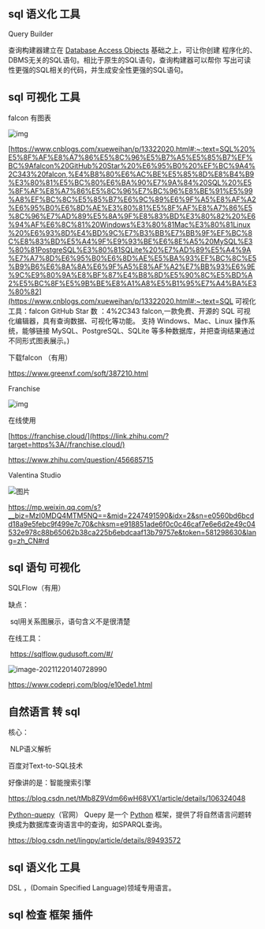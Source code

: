 ## sql 语义化 工具

Query Builder

查询构建器建立在 [Database Access Objects](http://www.yiichina.com/doc/guide/2.0/db-dao) 基础之上，可让你创建 程序化的、DBMS无关的SQL语句。相比于原生的SQL语句，查询构建器可以帮你 写出可读性更强的SQL相关的代码，并生成安全性更强的SQL语句。



## sql 可视化 工具

falcon 有图表

![img](https://img2020.cnblogs.com/blog/759200/202007/759200-20200716122117973-1012767272.gif)

[https://www.cnblogs.com/xueweihan/p/13322020.html#:~:text=SQL%20%E5%8F%AF%E8%A7%86%E5%8C%96%E5%B7%A5%E5%85%B7%EF%BC%9Afalcon%20GitHub%20Star%20%E6%95%B0%20%EF%BC%9A4%2C343%20falcon,%E4%B8%80%E6%AC%BE%E5%85%8D%E8%B4%B9%E3%80%81%E5%BC%80%E6%BA%90%E7%9A%84%20SQL%20%E5%8F%AF%E8%A7%86%E5%8C%96%E7%BC%96%E8%BE%91%E5%99%A8%EF%BC%8C%E5%85%B7%E6%9C%89%E6%9F%A5%E8%AF%A2%E6%95%B0%E6%8D%AE%E3%80%81%E5%8F%AF%E8%A7%86%E5%8C%96%E7%AD%89%E5%8A%9F%E8%83%BD%E3%80%82%20%E6%94%AF%E6%8C%81%20Windows%E3%80%81Mac%E3%80%81Linux%20%E6%93%8D%E4%BD%9C%E7%B3%BB%E7%BB%9F%EF%BC%8C%E8%83%BD%E5%A4%9F%E9%93%BE%E6%8E%A5%20MySQL%E3%80%81PostgreSQL%E3%80%81SQLite%20%E7%AD%89%E5%A4%9A%E7%A7%8D%E6%95%B0%E6%8D%AE%E5%BA%93%EF%BC%8C%E5%B9%B6%E6%8A%8A%E6%9F%A5%E8%AF%A2%E7%BB%93%E6%9E%9C%E9%80%9A%E8%BF%87%E4%B8%8D%E5%90%8C%E5%BD%A2%E5%BC%8F%E5%9B%BE%E8%A1%A8%E5%B1%95%E7%A4%BA%E3%80%82](https://www.cnblogs.com/xueweihan/p/13322020.html#:~:text=SQL 可视化工具：falcon GitHub Star 数 ：4%2C343 falcon,一款免费、开源的 SQL 可视化编辑器，具有查询数据、可视化等功能。 支持 Windows、Mac、Linux 操作系统，能够链接 MySQL、PostgreSQL、SQLite 等多种数据库，并把查询结果通过不同形式图表展示。)



下载falcon （有用）

https://www.greenxf.com/soft/387210.html



Franchise 

![img](https://pic2.zhimg.com/50/v2-7f97a4d23530358f5cd155e02af2109c_720w.webp?source=1940ef5c)

在线使用

[https://franchise.cloud/](https://link.zhihu.com/?target=https%3A//franchise.cloud/)

https://www.zhihu.com/question/456685715



Valentina Studio

![图片](https://mmbiz.qpic.cn/mmbiz_jpg/tuSaKc6SfPq5KFq4Hbv3P7xkMoJTLsTZmsA3NxEOEa7K1nfZGuqr1KVzTPNvWNPDz7krkakBOZpvSQ75I3ZibLA/640?wx_fmt=jpeg&tp=webp&wxfrom=5&wx_lazy=1&wx_co=1)

https://mp.weixin.qq.com/s?__biz=MzI0MDQ4MTM5NQ==&mid=2247491590&idx=2&sn=e0560bd6bcdd18a9e5febc9f499e7c70&chksm=e918851ade6f0c0c46caf7e6e6d2e49c04532e978c88b65062b38ca225b6ebdcaaf13b79757e&token=581298630&lang=zh_CN#rd



## sql 语句 可视化

SQLFlow（有用）

缺点：

​	sql用关系图展示，语句含义不是很清楚

在线工具：

​	https://sqlflow.gudusoft.com/#/

![image-20211220140728990](https://gitee.com/yt46767/doc/raw/master/image-20211220140728990.png)

https://www.codeprj.com/blog/e10ede1.html

## 自然语言 转 sql 

核心：

​	NLP语义解析



百度对Text-to-SQL技术

好像讲的是：智能搜索引擎

https://blog.csdn.net/tMb8Z9Vdm66wH68VX1/article/details/106324048



[Python-quepy](https://quepy.readthedocs.io/en/latest/)（官网）
Quepy 是一个 [Python](https://so.csdn.net/so/search?from=pc_blog_highlight&q=Python) 框架，提供了将自然语言问题转换成为数据库查询语言中的查询，如SPARQL查询。

https://blog.csdn.net/lingpy/article/details/89493572

## sql 语义化 工具

DSL ，(Domain Specified Language)领域专用语言。

## sql 检查 框架 插件

